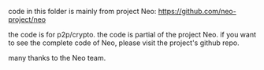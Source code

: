 ﻿code in this folder is mainly from project Neo: https://github.com/neo-project/neo

the code is for p2p/crypto. the code is partial of the project Neo. if you want to see the complete code of Neo, please visit the project's github repo.

many thanks to the Neo team.